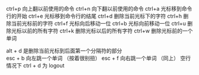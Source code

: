 ctrl+p  向上翻以前使用的命令
ctrl+n  向下翻以前使用的命令
ctrl+a  光标移到命令行的开始
ctrl+e  光标移到命令行的结尾
ctrl+d  删除当前光标下的字符
ctrl+h  删除当前光标前的字符
ctrl+f  光标向后移动一位
ctrl+b  光标向前移动一位
ctrl+u  删除光标以前的所有字符
ctrl+k  删除光标以后的所有字符
ctrl+w  删除光标前的一个单词

alt + d 是删除当前光标到后面第一个分隔符的部分  
esc + b 向左跳一个单词 （按着很别扭） 
esc + f 向右跳一个单词 （同上） 
空行情况下 ctrl + d 为 logout
